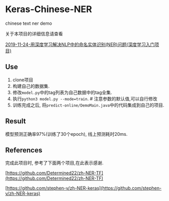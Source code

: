 # Keras-Chinese-NER
chinese text ner demo

关于本项目的详细信息请查看

[2019-11-24-用深度学习解决NLP中的命名实体识别(NER)问题(深度学习入门项目)](http://huyan.couplecoders.tech/java/nlp/%E6%B7%B1%E5%BA%A6%E5%AD%A6%E4%B9%A0/ner/2019/11/24/%E7%94%A8%E6%B7%B1%E5%BA%A6%E5%AD%A6%E4%B9%A0%E8%A7%A3%E5%86%B3NLP%E4%B8%AD%E7%9A%84%E5%91%BD%E5%90%8D%E5%AE%9E%E4%BD%93%E8%AF%86%E5%88%AB(NER)%E9%97%AE%E9%A2%98(%E6%B7%B1%E5%BA%A6%E5%AD%A6%E4%B9%A0%E5%85%A5%E9%97%A8%E9%A1%B9%E7%9B%AE)/)

## Use

1. clone项目
2. 构建自己的数据集.
3. 修改`model.py`中的tag列表为自己数据中的tag全集.
4. 执行`python3 model.py --mode=train`.   # 注意参数的默认值,可以自行修改
5. 训练完成之后, 将`predict-online/DemoMain.java`中的代码集成到自己的项目.

## Result

模型预测正确率97%(训练了30个epoch), 线上预测耗时20ms.

## References

完成此项目时, 参考了下面两个项目,在此表示感谢.

[https://github.com/Determined22/zh-NER-TF](https://github.com/Determined22/zh-NER-TF)

[https://github.com/stephen-v/zh-NER-keras](https://github.com/stephen-v/zh-NER-keras)
